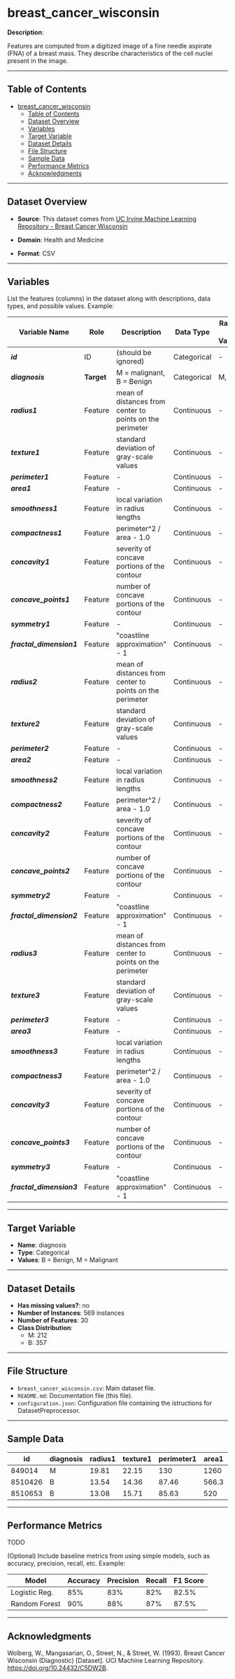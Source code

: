 # breast_cancer_wisconsin

**Description**:

Features are computed from a digitized image of a fine needle aspirate (FNA) of a breast mass.
They describe characteristics of the cell nuclei present in the image.

---

## Table of Contents
- [breast\_cancer\_wisconsin](#breast_cancer_wisconsin)
  - [Table of Contents](#table-of-contents)
  - [Dataset Overview](#dataset-overview)
  - [Variables](#variables)
  - [Target Variable](#target-variable)
  - [Dataset Details](#dataset-details)
  - [File Structure](#file-structure)
  - [Sample Data](#sample-data)
  - [Performance Metrics](#performance-metrics)
  - [Acknowledgments](#acknowledgments)

---

## Dataset Overview

- **Source**: This dataset comes from [UC Irvine Machine Learning Repository - Breast Cancer Wisconsin](https://archive.ics.uci.edu/dataset/17/breast+cancer+wisconsin+diagnostic)
  
- **Domain**: Health and Medicine

- **Format**: CSV  

---

## Variables

List the features (columns) in the dataset along with descriptions, data types, and possible values. Example:


| Variable Name | Role | Description | Data Type | Range / Values |
|---|---|---|---|---|
| ***id*** | ID | (should be ignored) | Categorical | - |
| ***diagnosis*** | **Target** | M = malignant, B = Benign | Categorical | M, B |
| ***radius1*** | Feature | mean of distances from center to points on the perimeter | Continuous | - |
| ***texture1*** | Feature | standard deviation of gray-scale values | Continuous | - |
| ***perimeter1*** | Feature | - | Continuous | - |
| ***area1*** | Feature | - | Continuous | - |
| ***smoothness1*** | Feature | local variation in radius lengths | Continuous | - |
| ***compactness1*** | Feature | perimeter^2 / area - 1.0 | Continuous | - |
| ***concavity1*** | Feature | severity of concave portions of the contour | Continuous | - |
| ***concave_points1*** | Feature | number of concave portions of the contour | Continuous | - |
| ***symmetry1*** | Feature | - | Continuous | - |
| ***fractal_dimension1*** | Feature | "coastline approximation" - 1 | Continuous | - |
| ***radius2*** | Feature | mean of distances from center to points on the perimeter | Continuous | - |
| ***texture2*** | Feature | standard deviation of gray-scale values | Continuous | - |
| ***perimeter2*** | Feature | - | Continuous | - |
| ***area2*** | Feature | - | Continuous | - |
| ***smoothness2*** | Feature | local variation in radius lengths | Continuous | - |
| ***compactness2*** | Feature | perimeter^2 / area - 1.0 | Continuous | - |
| ***concavity2*** | Feature | severity of concave portions of the contour | Continuous | - |
| ***concave_points2*** | Feature | number of concave portions of the contour | Continuous | - |
| ***symmetry2*** | Feature | - | Continuous | - |
| ***fractal_dimension2*** | Feature | "coastline approximation" - 1 | Continuous | - |
| ***radius3*** | Feature | mean of distances from center to points on the perimeter | Continuous | - |
| ***texture3*** | Feature | standard deviation of gray-scale values | Continuous | - |
| ***perimeter3*** | Feature | - | Continuous | - |
| ***area3*** | Feature | - | Continuous | - |
| ***smoothness3*** | Feature | local variation in radius lengths | Continuous | - |
| ***compactness3*** | Feature | perimeter^2 / area - 1.0 | Continuous | - |
| ***concavity3*** | Feature | severity of concave portions of the contour | Continuous | - |
| ***concave_points3*** | Feature | number of concave portions of the contour | Continuous | - |
| ***symmetry3*** | Feature | - | Continuous | - |
| ***fractal_dimension3*** | Feature | "coastline approximation" - 1 | Continuous | - |

---

## Target Variable

- **Name**: diagnosis
- **Type**: Categorical  
- **Values**: B = Benign, M = Malignant  

---

## Dataset Details

- **Has missing values?**: no
- **Number of Instances**: 569 instances
- **Number of Features**: 30
- **Class Distribution**:
  - M: 212
  - B: 357
 
---

## File Structure

- `breast_cancer_wisconsin.csv`: Main dataset file.  
- `README.md`: Documentation file (this file).  
- `configuration.json`: Configuration file containing the istructions for DatasetPreprocessor.  

---

## Sample Data

| id | diagnosis | radius1 | texture1 | perimeter1 | area1 | smoothness1 | compactness1 | concavity1 | concave_points1 | symmetry1 | fractal_dimension1 | radius2 | texture2 | perimeter2 | area2 | smoothness2 | compactness2 | concavity2 | concave_points2 | symmetry2 | fractal_dimension2 | radius3 | texture3 | perimeter3 | area3 | smoothness3 | compactness3 | concavity3 | concave_points3 | symmetry3 | fractal_dimension3 |
| --- | --- | --- | --- | --- | --- | --- | --- | --- | --- | --- | --- | --- | --- | --- | --- | --- | --- | --- | --- | --- | --- | --- | --- | --- | --- | --- | --- | --- | --- | --- | --- |
| 849014 | M | 19.81 | 22.15 | 130 | 1260 | 0.09831 | 0.1027 | 0.1479 | 0.09498 | 0.1582 | 0.05395 | 0.7582 | 1.017 | 5.865 | 112.4 | 0.006494 | 0.01893 | 0.03391 | 0.01521 | 0.01356 | 0.001997 | 27.32 | 30.88 | 186.8 | 2398 | 0.1512 | 0.315 | 0.5372 | 0.2388 | 0.2768 | 0.07615 |
| 8510426 | B | 13.54 | 14.36 | 87.46 | 566.3 | 0.09779 | 0.08129 | 0.06664 | 0.04781 | 0.1885 | 0.05766 | 0.2699 | 0.7886 | 2.058 | 23.56 | 0.008462 | 0.0146 | 0.02387 | 0.01315 | 0.0198 | 0.0023 | 15.11 | 19.26 | 99.7 | 711.2 | 0.144 | 0.1773 | 0.239 | 0.1288 | 0.2977 | 0.07259 |
| 8510653 | B | 13.08 | 15.71 | 85.63 | 520 | 0.1075 | 0.127 | 0.04568 | 0.0311 | 0.1967 | 0.06811 | 0.1852 | 0.7477 | 1.383 | 14.67 | 0.004097 | 0.01898 | 0.01698 | 0.00649 | 0.01678 | 0.002425 | 14.5 | 20.49 | 96.09 | 630.5 | 0.1312 | 0.2776 | 0.189 | 0.07283 | 0.3184 | 0.08183 |

---

## Performance Metrics

TODO

(Optional) Include baseline metrics from using simple models, such as accuracy, precision, recall, etc. Example:

| Model         | Accuracy | Precision | Recall | F1 Score |
|---------------|----------|-----------|--------|----------|
| Logistic Reg. | 85%      | 83%       | 82%    | 82.5%    |
| Random Forest | 90%      | 88%       | 87%    | 87.5%    |

---

## Acknowledgments

Wolberg, W., Mangasarian, O., Street, N., & Street, W. (1993). Breast Cancer Wisconsin (Diagnostic) [Dataset]. UCI Machine Learning Repository. https://doi.org/10.24432/C5DW2B.